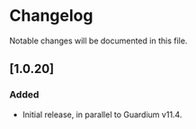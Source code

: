 
# Changelog
Notable changes will be documented in this file.

 

## [1.0.20]

### Added
- Initial release, in parallel to Guardium v11.4.
